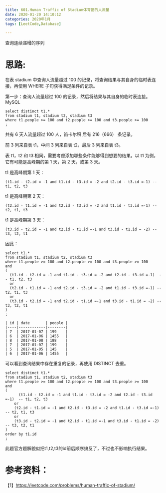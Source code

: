 ```yaml
---
title: 601.Human Traffic of Stadium体育馆的人流量
date: 2020-01-20 14:10:12
categories: 2020年1月
tags: [LeetCode,Database]

---
```


查询连续递增的序列

<!-- more -->

# 思路:

在表 stadium 中查询人流量超过 100 的记录，将查询结果与其自身的临时表连接，再使用 WHERE 子句获得满足条件的记录。

第一步：查询人流量超过 100 的记录，然后将结果与其自身的临时表连接。
MySQL

    select distinct t1.*
    from stadium t1, stadium t2, stadium t3
    where t1.people >= 100 and t2.people >= 100 and t3.people >= 100
    ;

共有 6 天人流量超过 100 人，笛卡尔积 后有 216（666） 条记录。

前 3 列来自表 t1，中间 3 列来自表 t2，最后 3 列来自表 t3。

表 t1，t2 和 t3 相同，需要考虑添加哪些条件能够得到想要的结果。以 t1 为例，它有可能是高峰期的第 1 天，第 2 天，或第 3 天。

t1 是高峰期第 1 天：

    (t1.id - t2.id = -1 and t1.id - t3.id = -2 and t2.id - t3.id =-1) -- t1, t2, t3

t1 是高峰期第 2 天：

    (t2.id - t1.id = -1 and t2.id - t3.id = -2 and t1.id - t3.id =-1) -- t2, t1, t3

t1 是高峰期第 3 天：

    (t3.id - t2.id = -1 and t2.id - t1.id =-1 and t3.id - t1.id = -2) -- t3, t2, t1

因此：

    select t1.*
    from stadium t1, stadium t2, stadium t3
    where t1.people >= 100 and t2.people >= 100 and t3.people >= 100
    and
    (
      (t1.id - t2.id = -1 and t1.id - t3.id = -2 and t2.id - t3.id =-1)  -- t1, t2, t3
      or
      (t2.id - t1.id = -1 and t2.id - t3.id = -2 and t1.id - t3.id =-1) -- t2, t1, t3
      or
      (t3.id - t2.id = -1 and t2.id - t1.id =-1 and t3.id - t1.id = -2) -- t3, t2, t1
    )
    ;

    | id | date       | people |
    |----|------------|--------|
    | 7  | 2017-01-07 | 199    |
    | 6  | 2017-01-06 | 1455   |
    | 8  | 2017-01-08 | 188    |
    | 7  | 2017-01-07 | 199    |
    | 5  | 2017-01-05 | 145    |
    | 6  | 2017-01-06 | 1455   |

可以看到查询结果中存在重复的记录，再使用 DISTINCT 去重。

    select distinct t1.*
    from stadium t1, stadium t2, stadium t3
    where t1.people >= 100 and t2.people >= 100 and t3.people >= 100
    and
    (
    	  (t1.id - t2.id = -1 and t1.id - t3.id = -2 and t2.id - t3.id =-1)  -- t1, t2, t3
        or
        (t2.id - t1.id = -1 and t2.id - t3.id = -2 and t1.id - t3.id =-1) -- t2, t1, t3
        or
        (t3.id - t2.id = -1 and t2.id - t1.id =-1 and t3.id - t1.id = -2) -- t3, t2, t1
    )
    order by t1.id
    ;

此题官方题解貌似把t1,t2,t3的id前后顺序搞反了，不过也不影响执行结果。
# 参考资料：
【1】https://leetcode.com/problems/human-traffic-of-stadium/
